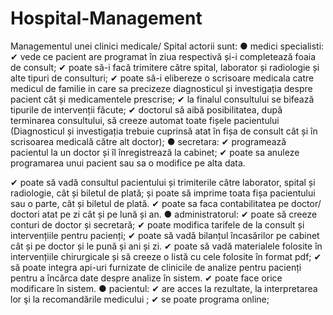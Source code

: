 # Hospital-Management

Managementul unei clinici medicale/ Spital
actorii sunt:
● medici specialisti:
✔ vede ce pacient are programat în ziua respectivă și-i completează foaia de consult;
✔ poate să-i facă trimitere către spital, laborator și radiologie și alte tipuri de consulturi;
✔ poate să-i elibereze o scrisoare medicala catre medicul de familie in care sa
precizeze diagnosticul și investigația despre pacient cât și medicamentele prescrise;
✔ la finalul consultului se bifează tipurile de intervenții făcute;
✔ doctorul să aibă posibilitatea, după terminarea consultului, să creeze automat toate fișele
pacientului (Diagnosticul și investigația trebuie cuprinsă atat în fișa de consult cât și în
scrisoarea medicală către alt doctor);
● secretara:
✔ programează pacientul la un doctor și îl înregistrează la cabinet;
✔ poate sa anuleze programarea unui pacient sau sa o modifice pe alta data.

✔ poate să vadă consultul pacientului și trimiterile către laborator, spital și radiologie, cât
și biletul de plată; și poate să imprime toata fișa pacientului sau o parte, cât și biletul de
plată.
✔ poate sa faca contabilitatea pe doctor/ doctori atat pe zi cât și pe lună și an.
● administratorul:
✔ poate să creeze conturi de doctor și secretară;
✔ poate modifica tarifele de la consult și intervențiile pentru pacienți;
✔ poate să vadă bilanțul încasărilor pe cabinet cât și pe doctor și le pună și ani și zi.
✔ poate să vadă materialele folosite în intervențiile chirurgicale și să creeze o listă cu
cele folosite în format pdf;
✔ să poate integra api-uri furnizate de clinicile de analize pentru pacienți pentru a încărca
date despre analize în sistem.
✔ poate face orice modificare în sistem.
● pacientul:
✔ are acces la rezultate, la interpretarea lor şi la recomandările medicului ;
✔ se poate programa online;
